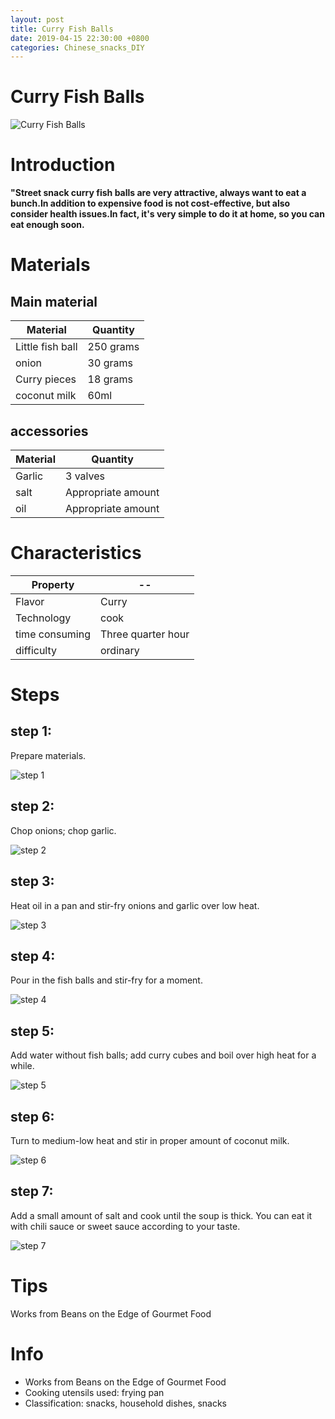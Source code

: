 ```yaml
---
layout: post
title: Curry Fish Balls
date: 2019-04-15 22:30:00 +0800
categories: Chinese_snacks_DIY
---
```


# Curry Fish Balls

![Curry Fish Balls]({{site.baseurl}}/img/417471/417471.jpg)

# Introduction

**"Street snack curry fish balls are very attractive, always want to eat a bunch.In addition to expensive food is not cost-effective, but also consider health issues.In fact, it's very simple to do it at home, so you can eat enough soon.**

# Materials


## Main material

Material|Quantity
--|--
Little fish ball|250 grams
onion|30 grams
Curry pieces|18 grams
coconut milk|60ml

## accessories

Material|Quantity
--|--
Garlic|3 valves
salt|Appropriate amount
oil|Appropriate amount

# Characteristics

Property|--
--|--
Flavor|Curry
Technology|cook
time consuming|Three quarter hour
difficulty|ordinary

# Steps

## step 1:

Prepare materials.

![step 1]({{site.baseurl}}/img/417471/1.jpg)

## step 2:

Chop onions; chop garlic.

![step 2]({{site.baseurl}}/img/417471/2.jpg)

## step 3:

Heat oil in a pan and stir-fry onions and garlic over low heat.

![step 3]({{site.baseurl}}/img/417471/3.jpg)

## step 4:

Pour in the fish balls and stir-fry for a moment.

![step 4]({{site.baseurl}}/img/417471/4.jpg)

## step 5:

Add water without fish balls; add curry cubes and boil over high heat for a while.

![step 5]({{site.baseurl}}/img/417471/5.jpg)

## step 6:

Turn to medium-low heat and stir in proper amount of coconut milk.

![step 6]({{site.baseurl}}/img/417471/6.jpg)

## step 7:

Add a small amount of salt and cook until the soup is thick. You can eat it with chili sauce or sweet sauce according to your taste.

![step 7]({{site.baseurl}}/img/417471/7.jpg)

# Tips

Works from Beans on the Edge of Gourmet Food

# Info

- Works from Beans on the Edge of Gourmet Food
- Cooking utensils used: frying pan
- Classification: snacks, household dishes, snacks